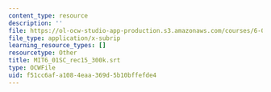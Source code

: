 ```yaml
---
content_type: resource
description: ''
file: https://ol-ocw-studio-app-production.s3.amazonaws.com/courses/6-01sc-introduction-to-electrical-engineering-and-computer-science-i-spring-2011/f51cc6afa1084eaa369d5b10bffefde4_MIT6_01SC_rec15_300k.srt
file_type: application/x-subrip
learning_resource_types: []
resourcetype: Other
title: MIT6_01SC_rec15_300k.srt
type: OCWFile
uid: f51cc6af-a108-4eaa-369d-5b10bffefde4
---
```

